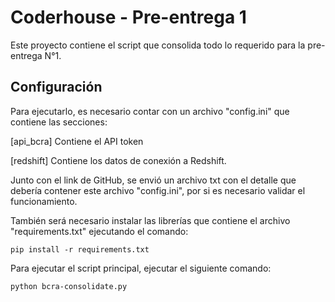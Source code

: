 # Coderhouse - Pre-entrega 1
Este proyecto contiene el script que consolida todo lo requerido para la pre-entrega N°1. 

## Configuración
Para ejecutarlo, es necesario contar con un archivo "config.ini" que contiene las secciones:

[api_bcra]
Contiene el API token

[redshift] 
Contiene los datos de conexión a Redshift.

Junto con el link de GitHub, se envió un archivo txt con el detalle que debería contener este archivo "config.ini", por si es necesario validar el funcionamiento. 

También será necesario instalar las librerías que contiene el archivo "requirements.txt" ejecutando el comando: 

    pip install -r requirements.txt

Para ejecutar el script principal, ejecutar el siguiente comando: 

    python bcra-consolidate.py

